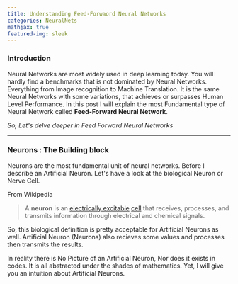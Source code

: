 ```yaml
---
title: Understanding Feed-Forwaord Neural Networks
categories: NeuralNets
mathjax: true
featured-img: sleek
---
```


### Introduction

Neural Networks are most widely used in deep learning today. You will hardly find a benchmarks that is not dominated by Neural Networks. Everything from Image recognition to Machine Translation. It is the same Neural Networks with some variations, that achieves or surpasses Human Level Performance. In this post I will explain the most Fundamental type of Neural Network called **Feed-Forward Neural Network**. 

 *So, Let's delve deeper in Feed Forward Neural Networks*

---

### Neurons : The Building block

Neurons are the most fundamental unit of  neural networks. Before I describe an Artificial Neuron. Let's have a look at the biological Neuron or Nerve Cell.

From Wikipedia

> A **neuron**  is an [electrically excitable](https://en.wikipedia.org/wiki/Membrane_potential) [cell](https://en.wikipedia.org/wiki/Cell_(biology)) that receives, processes, and transmits information through electrical and chemical signals.

So, this biological definition is pretty acceptable for Artificial Neurons as well. Artificial Neuron (Neurons) also recieves some values and processes then transmits the results.

In reality there is No Picture of an Artificial Neuron, Nor does it exists in codes. It is all abstracted under the shades of mathematics. Yet, I will give you an intuition about Artificial Neurons.